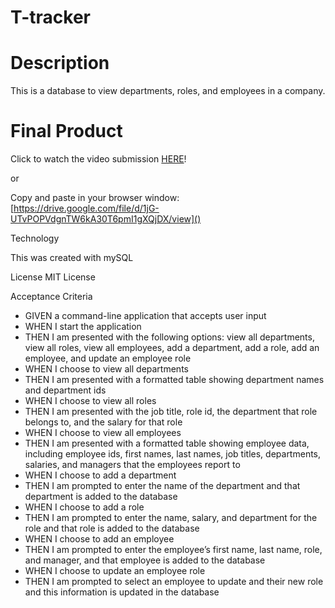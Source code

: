 # T-tracker

# Description

This is a database to view departments, roles, and employees in a company.

# Final Product

Click to watch the video submission [HERE](https://drive.google.com/file/d/1jG-UTvPOPVdgnTW6kA30T6pmI1gXQjDX/view "Video")! 

or

Copy and paste in your browser window:
[https://drive.google.com/file/d/1jG-UTvPOPVdgnTW6kA30T6pmI1gXQjDX/view]()

Technology

This was created with mySQL

License
MIT License

Acceptance Criteria

* GIVEN a command-line application that accepts user input
* WHEN I start the application
* THEN I am presented with the following options: view all departments, view all roles, view all employees, add a department, add a role, add an employee, and update an employee role
* WHEN I choose to view all departments
* THEN I am presented with a formatted table showing department names and department ids
* WHEN I choose to view all roles
* THEN I am presented with the job title, role id, the department that role belongs to, and the salary for that role
* WHEN I choose to view all employees
* THEN I am presented with a formatted table showing employee data, including employee ids, first names, last names, job titles, departments, salaries, and managers that the employees report to
* WHEN I choose to add a department
* THEN I am prompted to enter the name of the department and that department is added to the database
* WHEN I choose to add a role
* THEN I am prompted to enter the name, salary, and department for the role and that role is added to the database
* WHEN I choose to add an employee
* THEN I am prompted to enter the employee’s first name, last name, role, and manager, and that employee is added to the database
* WHEN I choose to update an employee role
* THEN I am prompted to select an employee to update and their new role and this information is updated in the database
